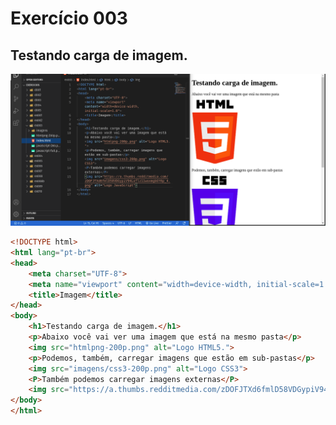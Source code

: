# Exercício 003
## Testando carga de imagem.
![Resultpic](https://github.com/AAndreLuis-dev/HTML-CSS_CursoEmVideo/blob/main/ex003/imgex003.png)
```html
<!DOCTYPE html>
<html lang="pt-br">
<head>
    <meta charset="UTF-8">
    <meta name="viewport" content="width=device-width, initial-scale=1.0">
    <title>Imagem</title>
</head>
<body>
    <h1>Testando carga de imagem.</h1>
    <p>Abaixo você vai ver uma imagem que está na mesmo pasta</p>
    <img src="htmlpng-200p.png" alt="Logo HTML5.">
    <p>Podemos, também, carregar imagens que estão em sub-pastas</p>
    <img src="imagens/css3-200p.png" alt="Logo CSS3"> 
    <P>Também podemos carregar imagens externas</P>
    <img src="https://a.thumbs.redditmedia.com/zDOFJTXd6fmlD58VDGypiV94Leflz11woxmgbGY6p_4.png" alt="Logo JavaScript">
</body>
</html>
```
